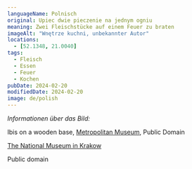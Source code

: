 ```yaml
---
languageName: Polnisch
original: Upiec dwie pieczenie na jednym ogniu
meaning: Zwei Fleischstücke auf einem Feuer zu braten
imageAlt: "Wnętrze kuchni, unbekannter Autor"
locations:
  - [52.1348, 21.0040]
tags:
  - Fleisch
  - Essen
  - Feuer
  - Kochen
pubDate: 2024-02-20
modifiedDate: 2024-02-20
image: de/polish
---
```


_Informationen über das Bild:_

Ibis on a wooden base, [Metropolitan Museum](https://www.metmuseum.org/art/collection/search/552995), Public Domain

[The National Museum in Krakow](https://zbiory.mnk.pl/en/search-result/catalog/155760)

Public domain
